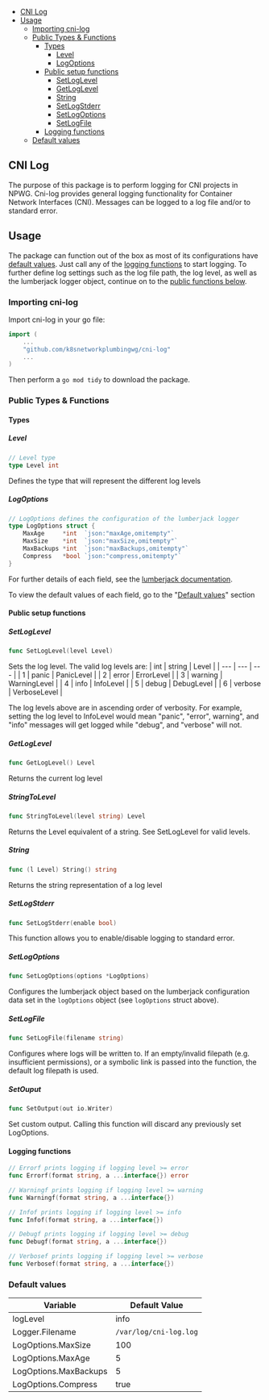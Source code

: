 - [CNI Log](#cni-log)
- [Usage](#usage)
  - [Importing cni-log](#importing-cni-log)
  - [Public Types & Functions](#public-types--functions)
    - [Types](#types)
      - [Level](#level)
      - [LogOptions](#logoptions)
    - [Public setup functions](#public-setup-functions)
      - [SetLogLevel](#setloglevel)
      - [GetLogLevel](#getloglevel)
      - [String](#string)
      - [SetLogStderr](#setlogstderr)
      - [SetLogOptions](#setlogoptions)
      - [SetLogFile](#setlogfile)
    - [Logging functions](#logging-functions)
  - [Default values](#default-values)

## CNI Log
The purpose of this package is to perform logging for CNI projects in NPWG. Cni-log provides general logging functionality for Container Network Interfaces (CNI). Messages can be logged to a log file and/or to standard error.  

## Usage
The package can function out of the box as most of its configurations have [default values](#default-values). Just call any of the [logging functions](#logging-functions) to start logging. To further define log settings such as the log file path, the log level, as well as the lumberjack logger object, continue on to the [public functions below](#public-types--functions).

### Importing cni-log
Import cni-log in your go file:
```go
import (
    ...
    "github.com/k8snetworkplumbingwg/cni-log"
    ...
)
```

Then perform a `go mod tidy` to download the package.

### Public Types & Functions
#### Types
##### Level
```go
// Level type
type Level int
```
Defines the type that will represent the different log levels

##### LogOptions
```go
// LogOptions defines the configuration of the lumberjack logger
type LogOptions struct {
	MaxAge     *int  `json:"maxAge,omitempty"`
	MaxSize    *int  `json:"maxSize,omitempty"`
	MaxBackups *int  `json:"maxBackups,omitempty"`
	Compress   *bool `json:"compress,omitempty"`
}
```
For further details of each field, see the [lumberjack documentation](https://github.com/natefinch/lumberjack). 

To view the default values of each field, go to the "[Default values](#default-values)" section

#### Public setup functions

##### SetLogLevel
```go
func SetLogLevel(level Level)
```
Sets the log level. The valid log levels are:
| int | string | Level |
| --- | --- | --- |
| 1 | panic | PanicLevel |
| 2 | error | ErrorLevel |
| 3 | warning | WarningLevel |
| 4 | info | InfoLevel |
| 5 | debug | DebugLevel |
| 6 | verbose | VerboseLevel |

The log levels above are in ascending order of verbosity. For example, setting the log level to InfoLevel would mean "panic", "error", warning", and "info" messages will get logged while "debug", and "verbose" will not. 

##### GetLogLevel
```go
func GetLogLevel() Level
```
Returns the current log level

##### StringToLevel
```go
func StringToLevel(level string) Level
```
Returns the Level equivalent of a string. See SetLogLevel for valid levels.

##### String
```go
func (l Level) String() string
```
Returns the string representation of a log level

##### SetLogStderr
```go
func SetLogStderr(enable bool)
```
This function allows you to enable/disable logging to standard error. 

##### SetLogOptions
```go
func SetLogOptions(options *LogOptions)
```
Configures the lumberjack object based on the lumberjack configuration data set in the ``logOptions`` object (see ``logOptions`` struct above).

##### SetLogFile
```go
func SetLogFile(filename string)
```
Configures where logs will be written to. If an empty/invalid filepath (e.g. insufficient permissions), or a symbolic link is passed into the function, the default log filepath is used.

##### SetOuput
```go
func SetOutput(out io.Writer)
```
Set custom output. Calling this function will discard any previously set LogOptions.

#### Logging functions
```go
// Errorf prints logging if logging level >= error
func Errorf(format string, a ...interface{}) error 

// Warningf prints logging if logging level >= warning
func Warningf(format string, a ...interface{})

// Infof prints logging if logging level >= info
func Infof(format string, a ...interface{})

// Debugf prints logging if logging level >= debug
func Debugf(format string, a ...interface{})

// Verbosef prints logging if logging level >= verbose
func Verbosef(format string, a ...interface{})
```

### Default values
| Variable | Default Value |
| ---     | ---           |
| logLevel | info |
| Logger.Filename | ``/var/log/cni-log.log`` |
| LogOptions.MaxSize | 100 |
| LogOptions.MaxAge | 5 |
| LogOptions.MaxBackups | 5 |
| LogOptions.Compress | true |